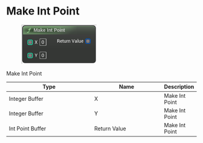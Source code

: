 # Make Int Point

<div align="left" data-full-width="false">

<figure><img src="Make_Int_Point.png" alt=""><figcaption></figcaption></figure>

</div>

Make Int Point

<table>
<thead><tr><th width="250">Type</th><th width="200">Name</th><th>Description</th></tr></thead>
<tbody>
<tr><td>Integer Buffer</td><td>X</td><td>Make Int Point</td></tr>
<tr><td>Integer Buffer</td><td>Y</td><td>Make Int Point</td></tr>
<tr><td>Int Point Buffer</td><td>Return Value</td><td>Make Int Point</td></tr>
</tbody>
</table>